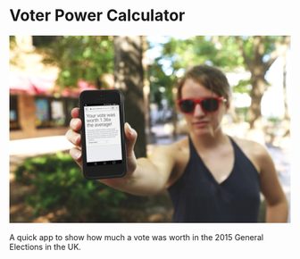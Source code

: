 # Voter Power Calculator

![Screenshot of app](voter_power_calculator_ss.jpg)

A quick app to show how much a vote was worth in the 2015 General Elections in the UK.